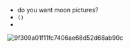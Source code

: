 - do you want moon pictures?
- ```()```
-  
  
  

  

<!---[]
Nevela-Bentura/Nevela-Bentura is a ✨ special ✨ repository because its `README.md` (this file) appears on your GitHub profile.
You can click the Preview link to take a look at your changes.
--->
![9f309a01f11fc7406ae68d52d68ab90c](https://github.com/Nevela-Bentura/Nevela-Bentura/assets/162940554/47b37a4b-45d2-4037-8d68-d6ccf55e1da3)
